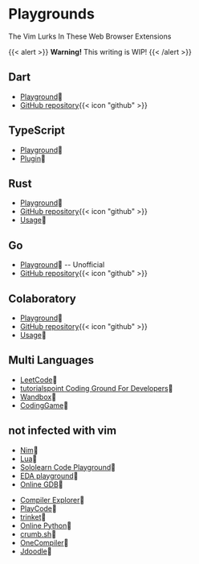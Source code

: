 # Playgrounds

The Vim Lurks In These Web Browser Extensions 

{{< alert >}}
**Warning!** This writing is WIP!
{{< /alert >}}

## Dart

- [Playground](https://dartpad.dev/):link:
- [GitHub repository](https://github.com/dart-lang/dart-pad){{< icon "github" >}}

## TypeScript 

- [Playground](https://www.typescriptlang.org/play):link:
- [Plugin](https://www.npmjs.com/package/ts-playground-plugin-vim):link:

## Rust

- [Playground](https://play.rust-lang.org/):link:
- [GitHub repository](https://github.com/integer32llc/rust-playground){{< icon "github" >}}
- [Usage](https://play.rust-lang.org/help#features-customization):link:

## Go

- [Playground](https://goplay.tools/):link: -- Unofficial
- [GitHub repository](https://github.com/x1unix/go-playground){{< icon "github" >}}

## Colaboratory

- [Playground](https://colab.research.google.com/):link:
- [GitHub repository](https://github.com/googlecolab){{< icon "github" >}}
- [Usage](https://colab.research.google.com/notebooks/editor_details.ipynb#scrollTo=bEXkvERUtU5O):link:

## Multi Languages

- [LeetCode](https://leetcode.com/playground/new/empty):link:
- [tutorialspoint Coding Ground For Developers](https://www.tutorialspoint.com/codingground.htm):link:
- [Wandbox](https://wandbox.org/):link:
- [CodingGame](https://www.codingame.com/ide/puzzle/onboarding):link:

## not infected with vim

- [Nim](https://play.nim-lang.org/):link:
- [Lua](https://www.lua.org/demo.html):link:
- [Sololearn Code Playground](https://www.sololearn.com/compiler-playground):link:
- [EDA playground](https://edaplayground.com/):link:
- [Online GDB](https://www.onlinegdb.com/):link:
<!-- - [C Playgrounds](https://cplayground.com/):link: -->
- [Compiler Explorer](https://godbolt.org/):link:
- [PlayCode](https://xyynext.xyz/playcode/):link:
- [trinket](https://trinket.io/):link:
- [Online Python](https://www.online-python.com/):link:
- [crumb.sh](https://crumb.sh/):link:
- [OneCompiler](https://onecompiler.com/):link:
- [Jdoodle](https://www.jdoodle.com/):link:
